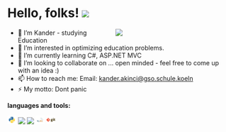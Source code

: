 # Hello, folks! <img src="https://raw.githubusercontent.com/MartinHeinz/MartinHeinz/master/wave.gif" width="30px">

<img align="right" src="https://media4.giphy.com/media/g79am6uuZJKSc/giphy.gif?cid=ecf05e472yk1dsvvxrgwvo3j1wjf7ja25i2ketbb6v6c852p&rid=giphy.gif&ct=g" width="260px">

- :man: I’m Kander - studying Education
- 👀 I’m interested in optimizing education problems.
- 🌱 I’m currently learning C#, ASP.NET MVC
- 💞️ I’m looking to collaborate on ... open minded - feel free to come up with an idea :)
- 📫 How to reach me: Email: kander.akinci@gso.schule.koeln
- ⚡ My motto: Dont panic


**languages and tools:**  

<code><img height="20" src="https://raw.githubusercontent.com/github/explore/80688e429a7d4ef2fca1e82350fe8e3517d3494d/topics/python/python.png"></code>
<code><img height="20" src="https://upload.wikimedia.org/wikipedia/commons/thumb/2/21/Matlab_Logo.png/150px-Matlab_Logo.png"></code>
<code><img height="20" src="https://upload.wikimedia.org/wikipedia/commons/thumb/0/0d/C_Sharp_wordmark.svg/300px-C_Sharp_wordmark.svg.png"></code>
<code><img height="20" src="https://raw.githubusercontent.com/github/explore/80688e429a7d4ef2fca1e82350fe8e3517d3494d/topics/mysql/mysql.png"></code>
<code><img height="20" src="https://raw.githubusercontent.com/github/explore/80688e429a7d4ef2fca1e82350fe8e3517d3494d/topics/git/git.png"></code>
